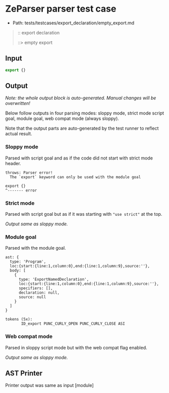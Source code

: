# ZeParser parser test case

- Path: tests/testcases/export_declaration/empty_export.md

> :: export declaration
>
> ::> empty export

## Input

`````js
export {}
`````

## Output

_Note: the whole output block is auto-generated. Manual changes will be overwritten!_

Below follow outputs in four parsing modes: sloppy mode, strict mode script goal, module goal, web compat mode (always sloppy).

Note that the output parts are auto-generated by the test runner to reflect actual result.

### Sloppy mode

Parsed with script goal and as if the code did not start with strict mode header.

`````
throws: Parser error!
  The `export` keyword can only be used with the module goal

export {}
^------- error
`````

### Strict mode

Parsed with script goal but as if it was starting with `"use strict"` at the top.

_Output same as sloppy mode._

### Module goal

Parsed with the module goal.

`````
ast: {
  type: 'Program',
  loc:{start:{line:1,column:0},end:{line:1,column:9},source:''},
  body: [
    {
      type: 'ExportNamedDeclaration',
      loc:{start:{line:1,column:0},end:{line:1,column:9},source:''},
      specifiers: [],
      declaration: null,
      source: null
    }
  ]
}

tokens (5x):
       ID_export PUNC_CURLY_OPEN PUNC_CURLY_CLOSE ASI
`````


### Web compat mode

Parsed in sloppy script mode but with the web compat flag enabled.

_Output same as sloppy mode._

## AST Printer

Printer output was same as input [module]